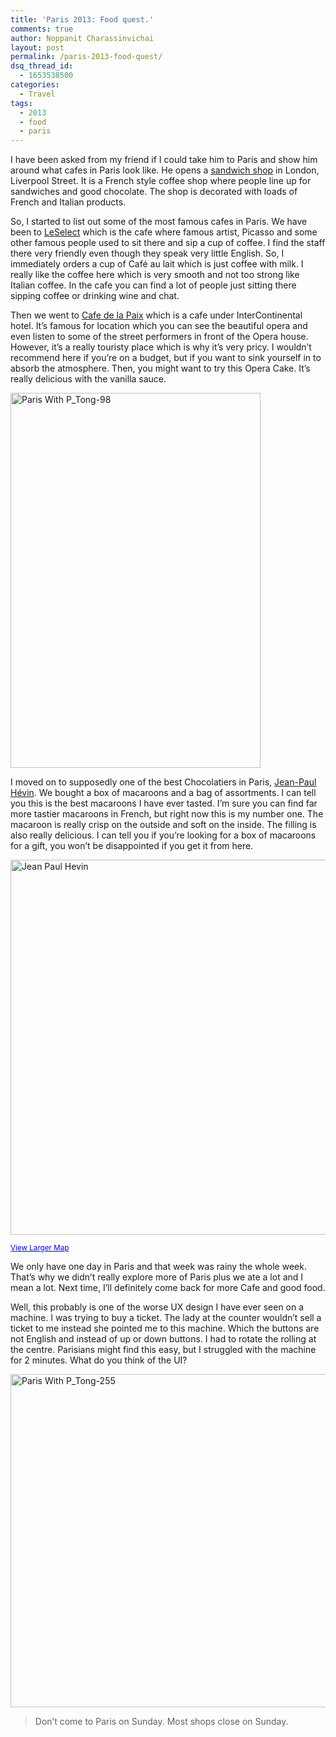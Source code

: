 ```yaml
---
title: 'Paris 2013: Food quest.'
comments: true
author: Noppanit Charassinvichai
layout: post
permalink: /paris-2013-food-quest/
dsq_thread_id:
  - 1653538500
categories:
  - Travel
tags:
  - 2013
  - food
  - paris
---
```

I have been asked from my friend if I could take him to Paris and show him around what cafes in Paris look like. He opens a [sandwich shop][1] in London, Liverpool Street. It is a French style coffee shop where people line up for sandwiches and good chocolate. The shop is decorated with loads of French and Italian products.

So, I started to list out some of the most famous cafes in Paris. We have been to [LeSelect][2] which is the cafe where famous artist, Picasso and some other famous people used to sit there and sip a cup of coffee. I find the staff there very friendly even though they speak very little English. So, I immediately orders a cup of Café au lait which is just coffee with milk. I really like the coffee here which is very smooth and not too strong like Italian coffee. In the cafe you can find a lot of people just sitting there sipping coffee or drinking wine and chat.

Then we went to [Cafe de la Paix][3] which is a cafe under InterContinental hotel. It&#8217;s famous for location which you can see the beautiful opera and even listen to some of the street performers in front of the Opera house. However, it&#8217;s a really touristy place which is why it&#8217;s very pricy. I wouldn&#8217;t recommend here if you&#8217;re on a budget, but if you want to sink yourself in to absorb the atmosphere. Then, you might want to try this Opera Cake. It&#8217;s really delicious with the vanilla sauce.

[<img src="http://www.noppanit.com/wp-content/uploads/2013/08/Paris-With-P_Tong-98.jpg" alt="Paris With P_Tong-98" width="400" height="600" class="aligncenter size-full wp-image-1198" />][4] 

I moved on to supposedly one of the best Chocolatiers in Paris, [Jean-Paul Hévin][5]. We bought a box of macaroons and a bag of assortments. I can tell you this is the best macaroons I have ever tasted. I&#8217;m sure you can find far more tastier macaroons in French, but right now this is my number one. The macaroon is really crisp on the outside and soft on the inside. The filling is also really delicious. I can tell you if you&#8217;re looking for a box of macaroons for a gift, you won&#8217;t be disappointed if you get it from here.

[<img src="http://www.noppanit.com/wp-content/uploads/2013/08/Paris-With-P_Tong-111.jpg" alt="Jean Paul Hevin" width="788" height="600" class="aligncenter size-full wp-image-1191" />][6]

  
<small><a style="color: #0000ff; text-align: left;" href="https://maps.google.com/maps?f=q&source=embed&hl=en&geocode=&q=Jean+Paul+H%C3%A9vin,+231+Rue+Saint-Honor%C3%A9,+Paris,+France&aq=0&oq=Jean+Paul+&sll=37.0625,-95.677068&sspn=56.243791,135.351563&ie=UTF8&hq=Jean+Paul+H%C3%A9vin,&hnear=231+Rue+Saint-Honor%C3%A9,+75001+Paris,+%C3%8Ele-de-France,+France&ll=48.866221,2.329219&spn=0.006295,0.006295&t=m">View Larger Map</a></small>

We only have one day in Paris and that week was rainy the whole week. That&#8217;s why we didn&#8217;t really explore more of Paris plus we ate a lot and I mean a lot. Next time, I&#8217;ll definitely come back for more Cafe and good food.

Well, this probably is one of the worse UX design I have ever seen on a machine. I was trying to buy a ticket. The lady at the counter wouldn&#8217;t sell a ticket to me instead she pointed me to this machine. Which the buttons are not English and instead of up or down buttons. I had to rotate the rolling at the centre. Parisians might find this easy, but I struggled with the machine for 2 minutes. What do you think of the UI?

[<img src="http://www.noppanit.com/wp-content/uploads/2013/08/Paris-With-P_Tong-255.jpg" alt="Paris With P_Tong-255" width="800" height="533" class="aligncenter size-full wp-image-1193" />][7]

> Don&#8217;t come to Paris on Sunday. Most shops close on Sunday.

 [1]: http://www.verdeandco.co.uk/ "Verde and Co."
 [2]: http://www.lebestofparis.com/best-restaurants-in-paris/le-select-brasserie "LeSelect"
 [3]: http://www.cafedelapaix.fr/fr/index.php "Cafe de la paix"
 [4]: http://www.noppanit.com/wp-content/uploads/2013/08/Paris-With-P_Tong-98.jpg
 [5]: http://www.jeanpaulhevin.com/fr/ "Jean Paul Hevin"
 [6]: http://www.noppanit.com/wp-content/uploads/2013/08/Paris-With-P_Tong-111.jpg
 [7]: http://www.noppanit.com/wp-content/uploads/2013/08/Paris-With-P_Tong-255.jpg